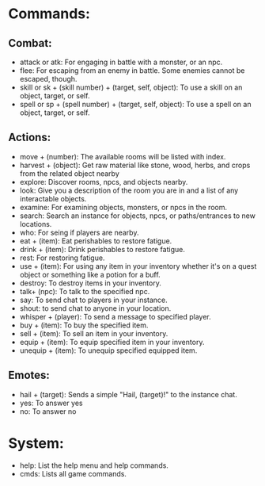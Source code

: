 # Commands:

## Combat:
- attack or atk: For engaging in battle with a monster, or an npc.
- flee: For escaping from an enemy in battle. Some enemies cannot be escaped, though.
- skill or sk + (skill number) + (target, self, object): To use a skill on an object, target, or self.
- spell or sp + (spell number) + (target, self, object): To use a spell on an object, target, or self.

## Actions:
- move + (number): The available rooms will be listed with index.
- harvest + (object): Get raw material like stone, wood, herbs, and crops from the related object nearby
- explore: Discover rooms, npcs, and objects nearby.
- look: Give you a description of the room you are in and a list of any interactable objects.
- examine: For examining objects, monsters, or npcs in the room.
- search: Search an instance for objects, npcs, or paths/entrances to new locations.
- who: For seing if players are nearby.
- eat + (item): Eat perishables to restore fatigue.
- drink + (item): Drink perishables to restore fatigue.
- rest: For restoring fatigue.
- use + (item): For using any item in your inventory whether it's on a quest object or something like a potion for a buff.
- destroy: To destroy items in your inventory.
- talk+ (npc): To talk to the specified npc.
- say: To send chat to players in your instance.
- shout: to send chat to anyone in your location.
- whisper + (player): To send a message to specified player.
- buy + (item): To buy the specified item.
- sell + (item): To sell an item in your inventory.
- equip + (item): To equip specified item in your inventory.
- unequip + (item): To unequip specified equipped item.

## Emotes:
- hail + (target): Sends a simple "Hail, (target)!" to the instance chat.
- yes: To answer yes
- no: To answer no

# System:
- help: List the help menu and help commands.
- cmds: Lists all game commands.
